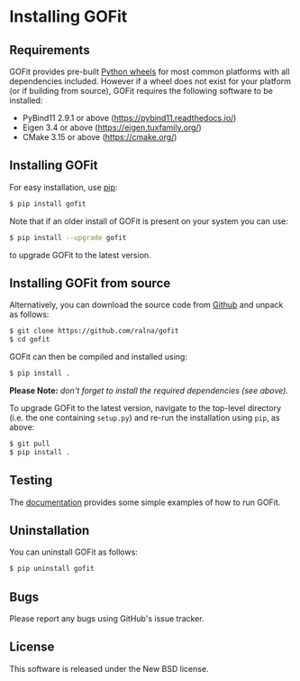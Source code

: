 Installing GOFit
================

Requirements
------------
GOFit provides pre-built [Python wheels](https://realpython.com/python-wheels/) for most common platforms with all dependencies included. However if a wheel does not exist for your platform (or if building from source), GOFit requires the following software to be installed:

* PyBind11 2.9.1 or above (<https://pybind11.readthedocs.io/>)
* Eigen 3.4 or above (<https://eigen.tuxfamily.org/>)
* CMake 3.15 or above (<https://cmake.org/>)

Installing GOFit
----------------
For easy installation, use [pip](http://www.pip-installer.org/):

```bash
$ pip install gofit
```

Note that if an older install of GOFit is present on your system you can use:

```bash
$ pip install --upgrade gofit
```

to upgrade GOFit to the latest version.

Installing GOFit from source
----------------------------
Alternatively, you can download the source code from [Github](https://github.com/ralna/gofit) and unpack as follows:

```bash
$ git clone https://github.com/ralna/gofit
$ cd gofit
```

GOFit can then be compiled and installed using:

```bash
$ pip install .
```

**Please Note:** *don't forget to install the required dependencies (see above).*

To upgrade GOFit to the latest version, navigate to the top-level directory (i.e. the one containing `setup.py`) and re-run the installation using `pip`, as above:

```bash
$ git pull
$ pip install .
```

Testing
-------
The [documentation](https://ralna.github.io/gofit/) provides some simple examples of how to run GOFit.

Uninstallation
--------------
You can uninstall GOFit as follows:

```bash
$ pip uninstall gofit
```

Bugs
----
Please report any bugs using GitHub's issue tracker.

License
-------
This software is released under the New BSD license.
